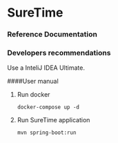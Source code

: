 # SureTime

### Reference Documentation

### Developers recommendations
Use a InteliJ IDEA Ultimate.


####User manual
1. Run docker 
    ````
    docker-compose up -d 
    ````

2. Run SureTime application
    ```
    mvn spring-boot:run
    ```


